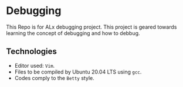 # Debugging
This Repo is for ALx debugging project. This project is geared towards learning the concept of debugging and how to debbug.

## Technologies
* Editor used: `Vim`.
* Files to be compiled by Ubuntu 20.04 LTS using `gcc`.
* Codes comply to the `Betty` style.
